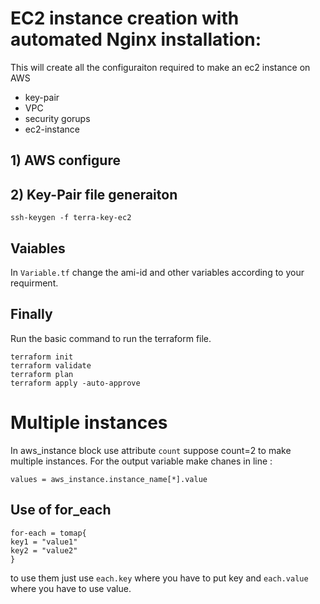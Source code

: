 # EC2 instance creation with automated Nginx installation:

This will create all the configuraiton required to make an ec2 instance on AWS

-  key-pair
-  VPC
-  security gorups
-  ec2-instance

## 1) AWS configure

## 2) Key-Pair file generaiton

```
ssh-keygen -f terra-key-ec2
```
## Vaiables

In `Variable.tf` change the ami-id and other variables according to your requirment.

## Finally

Run the basic command to run the terraform file.

```
terraform init
terraform validate
terraform plan
terraform apply -auto-approve
```
# Multiple instances

In aws_instance block use attribute `count` suppose count=2 to make multiple instances.
For the output variable make chanes in line :

```
values = aws_instance.instance_name[*].value

```
## Use of for_each

```
for-each = tomap{
key1 = "value1"
key2 = "value2"
}
```
to use them just use `each.key` where you have to put key and `each.value` where you have to use value.
